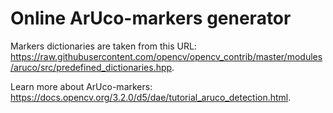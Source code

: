 Online ArUco-markers generator
====

Markers dictionaries are taken from this URL:
https://raw.githubusercontent.com/opencv/opencv_contrib/master/modules/aruco/src/predefined_dictionaries.hpp.

Learn more about ArUco-markers: https://docs.opencv.org/3.2.0/d5/dae/tutorial_aruco_detection.html.
